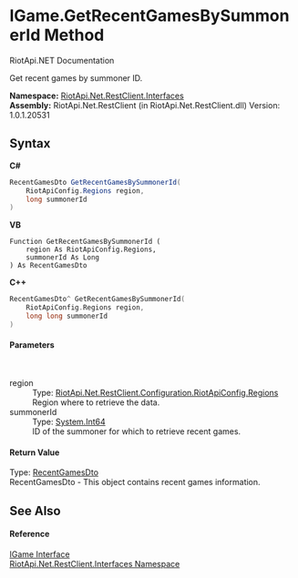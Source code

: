 # IGame.GetRecentGamesBySummonerId Method 
RiotApi.NET Documentation 

Get recent games by summoner ID.

**Namespace:**&nbsp;<a href="48cda41f-0d73-abf8-ab33-13ac48004c66">RiotApi.Net.RestClient.Interfaces</a><br />**Assembly:**&nbsp;RiotApi.Net.RestClient (in RiotApi.Net.RestClient.dll) Version: 1.0.1.20531

## Syntax

**C#**<br />
``` C#
RecentGamesDto GetRecentGamesBySummonerId(
	RiotApiConfig.Regions region,
	long summonerId
)
```

**VB**<br />
``` VB
Function GetRecentGamesBySummonerId ( 
	region As RiotApiConfig.Regions,
	summonerId As Long
) As RecentGamesDto
```

**C++**<br />
``` C++
RecentGamesDto^ GetRecentGamesBySummonerId(
	RiotApiConfig.Regions region, 
	long long summonerId
)
```


#### Parameters
&nbsp;<dl><dt>region</dt><dd>Type: <a href="4d977124-7072-aed6-d4c3-44de17e37ee2">RiotApi.Net.RestClient.Configuration.RiotApiConfig.Regions</a><br />Region where to retrieve the data.</dd><dt>summonerId</dt><dd>Type: <a href="http://msdn2.microsoft.com/en-us/library/6yy583ek" target="_blank">System.Int64</a><br />ID of the summoner for which to retrieve recent games.</dd></dl>

#### Return Value
Type: <a href="b2b5a36a-d69d-cb29-a30e-8f1845837805">RecentGamesDto</a><br />RecentGamesDto - This object contains recent games information.

## See Also


#### Reference
<a href="1fd6eaa9-3909-abde-f0cc-fc09c9b0c032">IGame Interface</a><br /><a href="48cda41f-0d73-abf8-ab33-13ac48004c66">RiotApi.Net.RestClient.Interfaces Namespace</a><br />